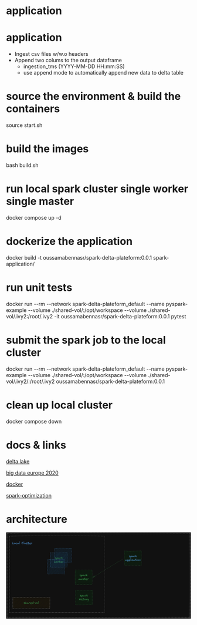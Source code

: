 # application
# application
* Ingest csv files w/w.o headers
* Append two colums to the output dataframe
  * ingestion_tms (YYYY-MM-DD HH:mm:SS)
  * use append mode to automatically append new data to delta table

# source the environment & build the containers
source start.sh

# build the images
bash build.sh

# run local spark cluster single worker single master
docker compose up -d

# dockerize the application
docker build -t oussamabennasr/spark-delta-plateform:0.0.1 spark-application/

# run unit tests
docker run --rm --network spark-delta-plateform_default --name pyspark-example --volume ./shared-vol/:/opt/workspace --volume ./shared-vol/.ivy2:/root/.ivy2 -it oussamabennasr/spark-delta-plateform:0.0.1 pytest

# submit the spark job to the local cluster
docker run --rm --network spark-delta-plateform_default --name pyspark-example --volume ./shared-vol/:/opt/workspace --volume ./shared-vol/.ivy2/:/root/.ivy2 oussamabennasr/spark-delta-plateform:0.0.1

# clean up local cluster
docker compose down

# docs & links
[delta lake](https://docs.delta.io/3.1.0/quick-start.html)

[big data europe 2020](https://github.com/big-data-europe)

[docker](https://docs.docker.com/reference/cli/docker/)

[spark-optimization](https://github.com/ivanovro/spark-optimization)


# architecture
![alt text](image.png)

